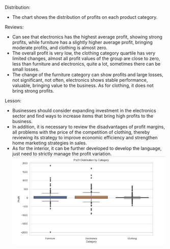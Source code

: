 Distribution: 
- The chart shows the distribution of profits on each product category.

Reviews: 
- Can see that electronics has the highest average profit, showing strong profits, while furniture has a slightly higher average profit, bringing moderate profits, and clothing is almost zero.
- The overall profit is very low, the clothing category quartile has very limited changes, almost all profit values ​​of the group are close to zero, less than furniture and electronics, quite a lot, sometimes there can be small losses.
- The change of the furniture category can show profits and large losses, not significant, not often, electronics shows stable performance, valuable, bringing value to the business. As for clothing, it does not bring strong profits.

Lesson:
- Businesses should consider expanding investment in the electronics sector and find ways to increase items that bring high profits to the business.
- In addition, it is necessary to review the disadvantages of profit margins, all problems with the price of the competition of clothing, thereby reviewing its strategy to improve economic efficiency and strengthen home marketing strategies in sales.
- As for the interior, it can be further developed to develop the language, just need to strictly manage the profit variation.
![Boxplot Chart](image/boxplot.jpg)

